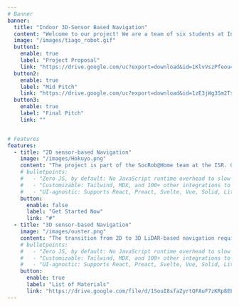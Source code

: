 ```yaml
---
# Banner
banner:
  title: "Indoor 3D-Sensor Based Navigation"
  content: "Welcome to our project! We are a team of six students at Instituto Superior Técnico (IST) within the ElectroCap Program, an initiative from the Department of Electrical and Computer Engineering (DEEC) under the 1st Cycle Integrated Project (PIC1). Along with SocRob@Home at the Institute for Systems and Robotics (ISR) we are working on a TIAGo robot, developing an indoor 3D-sensor based navigation."
  image: "/images/tiago_robot.gif"
  button1:
    enable: true
    label: "Project Proposal"
    link: "https://drive.google.com/uc?export=download&id=1KlvVszPfeou4RQMEsc0svV8N6MLE5lv0"
  button2:
    enable: true
    label: "Mid Pitch"
    link: "https://drive.google.com/uc?export=download&id=1zE3jWg3Sm2TsN3edCNeCnta-G8qGnxKi"
  button3:
    enable: true
    label: "Final Pitch"
    link: ""


# Features
features:
  - title: "2D sensor-based Navigation"
    image: "/images/Hokuyo.png"
    content: "The project is part of the SocRob@Home team at the ISR. Currently, the team uses Hokuyo sensors (2D LiDARs) to perform navigation. Although this approach works effectively, it has some limitations. This is where the PIC1 team steps in.<br><br> Navigation based on 3D LiDARs offers a much greater level of detail, however, it is more computationally challenging. For this reason, it is not common for indoor robots to use this type of sensor. Therefore, this is an emerging area of research and development, which is of great interest to this project."
    # bulletpoints:
    #   - "Zero JS, by default: No JavaScript runtime overhead to slow you down."
    #   - "Customizable: Tailwind, MDX, and 100+ other integrations to choose from."
    #   - "UI-agnostic: Supports React, Preact, Svelte, Vue, Solid, Lit and more."
    button:
      enable: false
      label: "Get Started Now"
      link: "#"
  - title: "3D sensor-based Navigation"
    image: "/images/ouster.png"
    content: "The transition from 2D to 3D LiDAR-based navigation requires the integration of Ouster OS1. This LiDAR will capture a 3D point cloud, offering substantial advantages, including the Z coordinate data acquisition.<br><br>For this project, it is necessary to adapt the entire navigation module, including mapping, localization and path planning/guidance, to take advantage of this information effectively. As part of the project, sub-teams were set up to deal with each of these tasks.<br><br>To access the list of materials used in this project, download the materials list."
    # bulletpoints:
    #   - "Zero JS, by default: No JavaScript runtime overhead to slow you down."
    #   - "Customizable: Tailwind, MDX, and 100+ other integrations to choose from."
    #   - "UI-agnostic: Supports React, Preact, Svelte, Vue, Solid, Lit and more."
    button:
      enable: true
      label: "List of Materials"
      link: "https://drive.google.com/file/d/1SouI8sfaZyrtQFAuF7zKRp8EEdvZR_NO/view?usp=sharing"
---
```

<!-- We're a dynamic team within the ElectroCap Program, an initiative from the Department of Electrical and Computer Engineering (DEEC) under the 1st Cycle Integrated Project (PIC1). Focused on improving 2D navigation for autonomous domestic mobile robots, our project involves installing a 3D LiDAR system.  -->